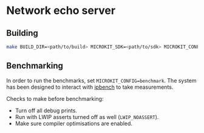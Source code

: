 # Network echo server

## Building
```sh
make BUILD_DIR=<path/to/build> MICROKIT_SDK=<path/to/sdk> MICROKIT_CONFIG=(benchmark/release/debug)
```

## Benchmarking

In order to run the benchmarks, set `MICROKIT_CONFIG=benchmark`. The system has
been designed to interact with [ipbench](https://sourceforge.net/projects/ipbench/)
to take measurements.

Checks to make before benchmarking:
* Turn off all debug prints.
* Run with LWIP asserts turned off as well (`LWIP_NOASSERT`).
* Make sure compiler optimisations are enabled.
